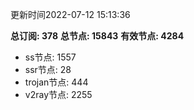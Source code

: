 更新时间2022-07-12 15:13:36

**总订阅: 378**
**总节点: 15843**
**有效节点: 4284**
- ss节点: 1557
- ssr节点: 28
- trojan节点: 444
- v2ray节点: 2255
